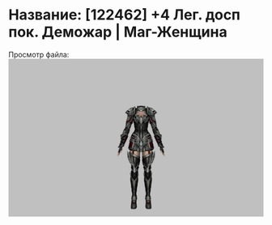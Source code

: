 # Название: [122462] +4 Лег. досп пок. Деможар | Маг-Женщина

Просмотр файла:
![p050034.png](p050034.png)